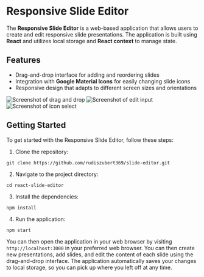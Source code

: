 # Responsive Slide Editor

The **Responsive Slide Editor** is a web-based application that allows users to create and edit responsive slide presentations. The application is built using **React** and utilizes local storage and **React context** to manage state.

## Features

- Drag-and-drop interface for adding and reordering slides
- Integration with **Google Material Icons** for easily changing slide icons
- Responsive design that adapts to different screen sizes and orientations

![Screenshot of drag and drop](https://i.imgur.com/C1ND70q.png)
![Screenshot of edit input](https://i.imgur.com/rWM9HPi.pngpng)
![Screenshot of icon select](https://i.imgur.com/Pybwj0T.png)

## Getting Started

To get started with the Responsive Slide Editor, follow these steps:

1. Clone the repository:

```
git clone https://github.com/rudiszubert369/slide-editor.git
```

2. Navigate to the project directory:

```
cd react-slide-editor
```

3. Install the dependencies:

```
npm install
```

4. Run the application:

```
npm start
```

You can then open the application in your web browser by visiting `http://localhost:3000` in your preferred web browser. You can then create new presentations, add slides, and edit the content of each slide using the drag-and-drop interface. The application automatically saves your changes to local storage, so you can pick up where you left off at any time.

